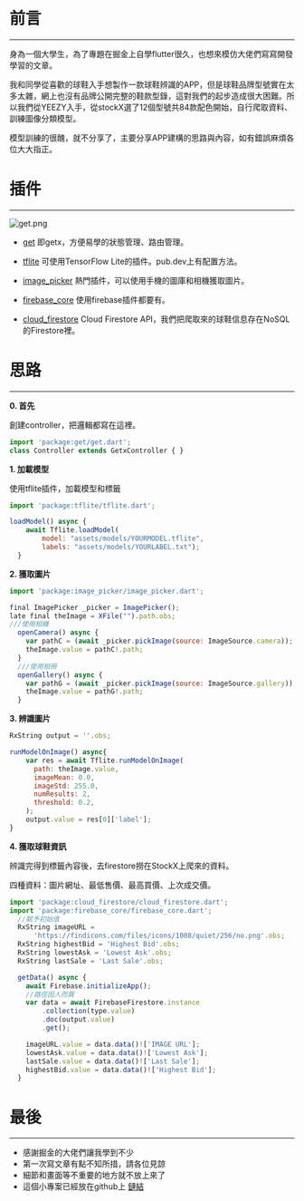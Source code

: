 
# 前言
----
身為一個大學生，為了專題在掘金上自學flutter很久，也想來模仿大佬們寫寫開發學習的文章。

我和同學從喜歡的球鞋入手想製作一款球鞋辨識的APP，但是球鞋品牌型號實在太多太雜，網上也沒有品牌公開完整的鞋款型錄，這對我們的起步造成很大困難。所以我們從YEEZY入手，從stockX選了12個型號共84款配色開始，自行爬取資料、訓練圖像分類模型。

模型訓練的很醜，就不分享了，主要分享APP建構的思路與內容，如有錯誤麻煩各位大大指正。


# 插件
----

![get.png](https://p6-juejin.byteimg.com/tos-cn-i-k3u1fbpfcp/46077835316e497bbd856d953e8ee540~tplv-k3u1fbpfcp-watermark.image?)

- [get](https://pub.dev/packages/get)
  即getx，方便易學的狀態管理、路由管理。

- [tflite](https://pub.dev/packages/tflite)
  可使用TensorFlow Lite的插件。pub.dev上有配置方法。

- [image_picker](https://pub.dev/packages/image_picker)
  熱門插件，可以使用手機的圖庫和相機獲取圖片。

- [firebase_core](https://pub.dev/packages/firebase_core)
  使用firebase插件都要有。

- [cloud_firestore](https://pub.dev/packages/cloud_firestore)
  Cloud Firestore API，我們把爬取來的球鞋信息存在NoSQL的Firestore裡。


# 思路
----
**0. 首先**

創建controller，把邏輯都寫在這裡。

```js
import 'package:get/get.dart';
class Controller extends GetxController { }
```

**1. 加載模型**

使用tflite插件，加載模型和標籤

```js
import 'package:tflite/tflite.dart';

loadModel() async {
    await Tflite.loadModel(
        model: "assets/models/YOURMODEL.tflite",
        labels: "assets/models/YOURLABEL.txt");
  }
```

**2. 獲取圖片**


```js
import 'package:image_picker/image_picker.dart';

final ImagePicker _picker = ImagePicker();
late final theImage = XFile("").path.obs;
///使用相機
  openCamera() async {
    var pathC = (await _picker.pickImage(source: ImageSource.camera));
    theImage.value = pathC!.path;
  }
  ///使用相冊
  openGallery() async {
    var pathG = (await _picker.pickImage(source: ImageSource.gallery));
    theImage.value = pathG!.path;
  }
```

**3. 辨識圖片**


```js
RxString output = ''.obs;

runModelOnImage() async{
    var res = await Tflite.runModelOnImage(
      path: theImage.value,
      imageMean: 0.0,
      imageStd: 255.0,
      numResults: 2,
      threshold: 0.2,
    );
    output.value = res[0]['label'];
}

```

**4. 獲取球鞋資訊**

辨識完得到標籤內容後，去firestore撈在StockX上爬來的資料。

四種資料：圖片網址、最低售價、最高買價、上次成交價。

```js
import 'package:cloud_firestore/cloud_firestore.dart';
import 'package:firebase_core/firebase_core.dart';
  //賦予初始值
  RxString imageURL =
      'https://findicons.com/files/icons/1008/quiet/256/no.png'.obs;
  RxString highestBid = 'Highest Bid'.obs;
  RxString lowestAsk = 'Lowest Ask'.obs;
  RxString lastSale = 'Last Sale'.obs;

  getData() async {
    await Firebase.initializeApp();
    //路徑因人而異
    var data = await FirebaseFirestore.instance
        .collection(type.value)
        .doc(output.value)
        .get();

    imageURL.value = data.data()!['IMAGE URL'];
    lowestAsk.value = data.data()!['Lowest Ask'];
    lastSale.value = data.data()!['Last Sale'];
    highestBid.value = data.data()!['Highest Bid'];
  }
```

# 最後
----
- 感謝掘金的大佬們讓我學到不少
- 第一次寫文章有點不知所措，請各位見諒
- 細節和畫面等不重要的地方就不放上來了
- 這個小專案已經放在github上 [鏈結](https://github.com/w830207/yeezyid_bygetx)